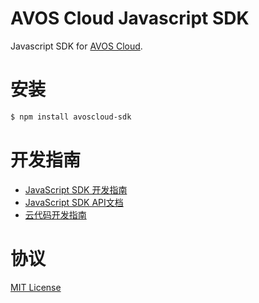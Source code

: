 # AVOS Cloud Javascript SDK

Javascript SDK for [AVOS Cloud](http://avoscloud.com).

# 安装

```sh
$ npm install avoscloud-sdk
```

# 开发指南

* [JavaScript SDK 开发指南](http://avoscloud.com/docs/js_guide.html)
* [JavaScript SDK API文档](http://avoscloud.com/docs/api/javascript/index.html)
* [云代码开发指南](http://avoscloud.com/docs/cloud_code_guide.html)


# 协议

[MIT License](http://opensource.org/licenses/MIT)
